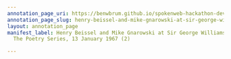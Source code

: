 ```yaml
---
annotation_page_uri: https://benwbrum.github.io/spokenweb-hackathon-development-noterms/annotations/henry-beissel-and-mike-gnarowski-at-sir-george-williams-university-the-poetry-series-13-january-1967-2--canvas-1-henry-beissel.json
annotation_page_slug: henry-beissel-and-mike-gnarowski-at-sir-george-williams-university-the-poetry-series-13-january-1967-2--canvas-1-henry-beissel
layout: annotation_page
manifest_label: Henry Beissel and Mike Gnarowski at Sir George Williams University,
  The Poetry Series, 13 January 1967 (2)

---
```

